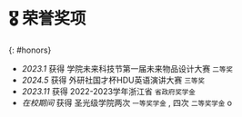 # 🎖  荣誉奖项
{: #honors}
- *2023.1* 获得 学院未来科技节第一届未来物品设计大赛  `二等奖`  
- *2024.5* 获得  外研社国才杯HDU英语演讲大赛 `三等奖` 
- *2023.11* 获得 2022-2023学年浙江省 `省政府奖学金 ` 
- *在校期间* 获得 圣光级学院两次 `一等奖学金` , 四次 `二等奖学金` o